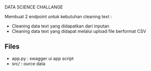 DATA SCIENCE CHALLANGE

Membuat 2 endpoint untuk kebutuhan cleaning text : 
  - Cleaning data text yang didapatkan dari inputan
  - Cleaning data text yang didapat melalui upload file berformat CSV
 
 ## Files
- app.py : swagger ui app script
- src/ : ource data
  

